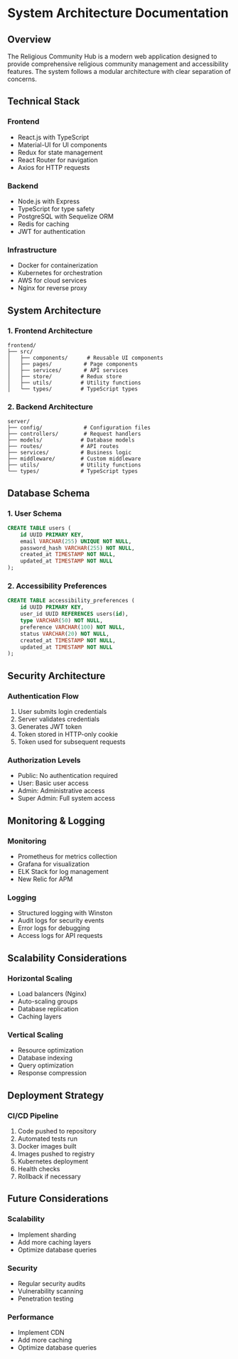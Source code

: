 # System Architecture Documentation

## Overview
The Religious Community Hub is a modern web application designed to provide comprehensive religious community management and accessibility features. The system follows a modular architecture with clear separation of concerns.

## Technical Stack

### Frontend
- React.js with TypeScript
- Material-UI for UI components
- Redux for state management
- React Router for navigation
- Axios for HTTP requests

### Backend
- Node.js with Express
- TypeScript for type safety
- PostgreSQL with Sequelize ORM
- Redis for caching
- JWT for authentication

### Infrastructure
- Docker for containerization
- Kubernetes for orchestration
- AWS for cloud services
- Nginx for reverse proxy

## System Architecture

### 1. Frontend Architecture
```
frontend/
├── src/
│   ├── components/      # Reusable UI components
│   ├── pages/          # Page components
│   ├── services/       # API services
│   ├── store/         # Redux store
│   ├── utils/         # Utility functions
│   └── types/         # TypeScript types
```

### 2. Backend Architecture
```
server/
├── config/             # Configuration files
├── controllers/        # Request handlers
├── models/            # Database models
├── routes/            # API routes
├── services/          # Business logic
├── middleware/        # Custom middleware
├── utils/             # Utility functions
└── types/             # TypeScript types
```

## Database Schema

### 1. User Schema
```sql
CREATE TABLE users (
    id UUID PRIMARY KEY,
    email VARCHAR(255) UNIQUE NOT NULL,
    password_hash VARCHAR(255) NOT NULL,
    created_at TIMESTAMP NOT NULL,
    updated_at TIMESTAMP NOT NULL
);
```

### 2. Accessibility Preferences
```sql
CREATE TABLE accessibility_preferences (
    id UUID PRIMARY KEY,
    user_id UUID REFERENCES users(id),
    type VARCHAR(50) NOT NULL,
    preference VARCHAR(100) NOT NULL,
    status VARCHAR(20) NOT NULL,
    created_at TIMESTAMP NOT NULL,
    updated_at TIMESTAMP NOT NULL
);
```

## Security Architecture

### Authentication Flow
1. User submits login credentials
2. Server validates credentials
3. Generates JWT token
4. Token stored in HTTP-only cookie
5. Token used for subsequent requests

### Authorization Levels
- Public: No authentication required
- User: Basic user access
- Admin: Administrative access
- Super Admin: Full system access

## Monitoring & Logging

### Monitoring
- Prometheus for metrics collection
- Grafana for visualization
- ELK Stack for log management
- New Relic for APM

### Logging
- Structured logging with Winston
- Audit logs for security events
- Error logs for debugging
- Access logs for API requests

## Scalability Considerations

### Horizontal Scaling
- Load balancers (Nginx)
- Auto-scaling groups
- Database replication
- Caching layers

### Vertical Scaling
- Resource optimization
- Database indexing
- Query optimization
- Response compression

## Deployment Strategy

### CI/CD Pipeline
1. Code pushed to repository
2. Automated tests run
3. Docker images built
4. Images pushed to registry
5. Kubernetes deployment
6. Health checks
7. Rollback if necessary

## Future Considerations

### Scalability
- Implement sharding
- Add more caching layers
- Optimize database queries

### Security
- Regular security audits
- Vulnerability scanning
- Penetration testing

### Performance
- Implement CDN
- Add more caching
- Optimize database queries
